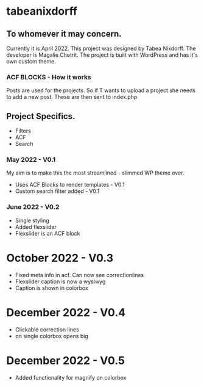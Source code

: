 # tabeanixdorff

## To whomever it may concern. 
Currently it is April 2022.
This project was designed by Tabea Nixdorff.
The developer is Magalie Chetrit.
The project is built with WordPress and has it's own custom theme. 

### ACF BLOCKS - How it works
Posts are used for the projects. So if T wants to upload a project she needs to add a new post. These are then sent to index.php

## Project Specifics.
- Filters 
- ACF
- Search 

### May 2022 - V0.1
My aim is to make this the most streamlined - slimmed WP theme ever. 

- Uses ACF Blocks to render templates - V0.1
- Custom search filter added - V0.1

### June 2022 - V0.2
- Single styling
- Added flexslider
- Flexslider is an ACF block
 
# October 2022 - V0.3
- Fixed meta info in acf. Can now see correctionlines
- Flexslider caption is now a wysiwyg
- Caption is shown in colorbox

# December 2022 - V0.4
- Clickable correction lines
- on single colorbox opens big

# December 2022 - V0.5
- Added functionality for magnify on colorbox
